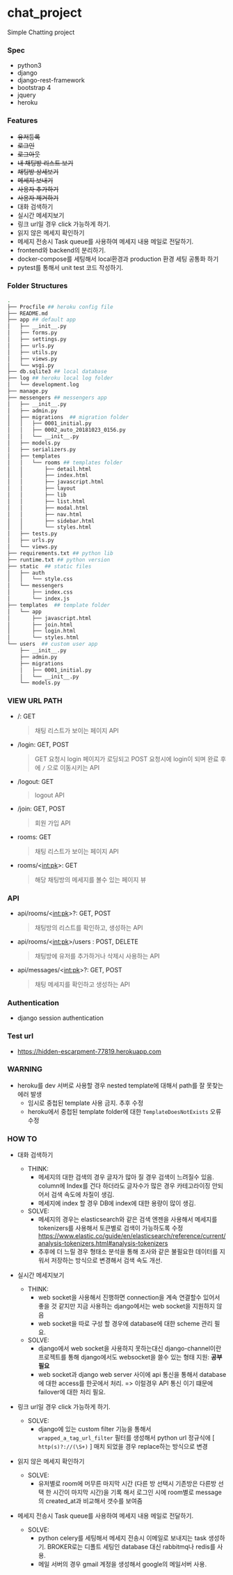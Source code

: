 # chat_project
Simple Chatting project

### Spec
* python3
* django
* django-rest-framework
* bootstrap 4
* jquery
* heroku

### Features
* ~~유저등록~~
* ~~로그인~~
* ~~로그아웃~~
* ~~내 채팅방 리스트 보기~~
* ~~채팅방 상세보기~~
* ~~메세지 보내기~~
* ~~사용자 추가하기~~
* ~~사용자 제거하기~~
* 대화 검색하기
* 실시간 메세지보기
* 링크 url일 경우 click 가능하게 하기.
* 읽지 않은 메세지 확인하기
* 메세지 전송시 Task queue를 사용하여 메세지 내용 메일로 전달하기.
* frontend와 backend의 분리하기.
* docker-compose를 세팅해서 local환경과 production 환경 세팅 공통화 하기
* pytest를 통해서 unit test 코드 작성하기.

### Folder Structures
```bash
.
├── Procfile ## heroku config file
├── README.md
├── app ## default app
│   ├── __init__.py
│   ├── forms.py
│   ├── settings.py
│   ├── urls.py
│   ├── utils.py
│   ├── views.py
│   └── wsgi.py
├── db.sqlite3 ## local database
├── log ## heroku local log folder
│   └── development.log
├── manage.py
├── messengers ## messengers app
│   ├── __init__.py
│   ├── admin.py
│   ├── migrations  ## migration folder
│   │   ├── 0001_initial.py
│   │   ├── 0002_auto_20181023_0156.py
│   │   └── __init__.py
│   ├── models.py
│   ├── serializers.py
│   ├── templates
│   │   └── rooms ## templates folder
│   │       ├── detail.html
│   │       ├── index.html
│   │       ├── javascript.html
│   │       ├── layout
│   │       ├── lib
│   │       ├── list.html
│   │       ├── modal.html
│   │       ├── nav.html
│   │       ├── sidebar.html
│   │       └── styles.html
│   ├── tests.py
│   ├── urls.py
│   └── views.py
├── requirements.txt ## python lib
├── runtime.txt ## python version
├── static  ## static files
│   ├── auth
│   │   └── style.css
│   └── messengers
│       ├── index.css
│       └── index.js
├── templates  ## template folder
│   └── app
│       ├── javascript.html
│       ├── join.html
│       ├── login.html
│       └── styles.html
└── users  ## custom user app
    ├── __init__.py
    ├── admin.py
    ├── migrations
    │   ├── 0001_initial.py
    │   └── __init__.py
    └── models.py
```

### VIEW URL PATH

* /: GET
    > 채팅 리스트가 보이는 페이지 API
* /login: GET, POST
    > GET 요청시 login 페이지가 로딩되고 POST 요청시에 login이 되며 완료 후에 `/` 으로 이동시키는 API
* /logout: GET
    > logout API
* /join: GET, POST
    > 회원 가입 API
* rooms: GET
    > 채팅 리스트가 보이는 페이지 API
* rooms/<<int:pk>>: GET
    > 해당 채팅방의 메세지를 볼수 있는 페이지 뷰

### API

* api/rooms/<<int:pk>>?: GET, POST
    > 채팅방의 리스트를 확인하고, 생성하는 API
* api/rooms/<<int:pk>>/users : POST, DELETE
    > 채팅방에 유저를 추가하거나 삭제시 사용하는 API
* api/messages/<<int:pk>>?: GET, POST
    > 채팅 메세지를 확인하고 생성하는 API

### Authentication
* django session authentication

### Test url
* https://hidden-escarpment-77819.herokuapp.com


### WARNING
* heroku를 dev 서버로 사용할 경우 nested template에 대해서 path를 잘 못찾는 에러 발생
    * 임시로 중첩된 template 사용 금지. 추후 수정
    * heroku에서 중첩된 template folder에 대한 `TemplateDoesNotExists` 오류 수정

### HOW TO
* 대화 검색하기
    * THINK: 
        * 메세지의 대한 검색의 경우 글자가 많아 질 경우 검색이 느려질수 있음. column에 Index를 건다 하더라도 글자수가 많은 경우 카테고라이징 안되어서 검색 속도에 차질이 생김.
        * 메세지에 index 할 경우 DB에 index에 대한 용량이 많이 생김.
    * SOLVE:
        * 메세지의 경우는 elasticsearch와 같은 검색 엔젠을 사용해서 메세지를 tokenizers를 사용해서 토큰별로 검색이 가능하도록 수정 https://www.elastic.co/guide/en/elasticsearch/reference/current/analysis-tokenizers.html#analysis-tokenizers
        * 추후에 더 느릴 경우 형태소 분석을 통해 조사와 같은 불필요한 데이터를 지워서 저장하는 방식으로 변경해서 검색 속도 개선.

* 실시간 메세지보기
    * THINK:
        * web socket을 사용해서 진행하면 connection을 계속 연결할수 있어서 좋을 것 같지만 지금 사용하는 django에서는 web socket을 지원하지 않음
        * web socket을 따로 구성 할 경우에 database에 대한 scheme 관리 필요.
    * SOLVE:
        * django에서 web socket을 사용하지 못하는대신 django-channel이란 프로젝트를 통해 django에서도 websocket을 쓸수 있는 형태 지원: **공부필요**
        * web socket과 django web server 사이에 api 통신을 통해서 database에 대한 access를 한곳에서 처리. => 이럴경우 API 통신 이기 떄문에 failover에 대한 처리 필요.
    
* 링크 url일 경우 click 가능하게 하기.
    * SOLVE:
        * django에 있는 custom filter 기능을 통해서 `wrapped_a_tag_url_filter` 필터를 생성해서 python url 정규식에 [ `http(s)?://(\S+)` ] 매치 되었을 경우 replace하는 방식으로 변경
* 읽지 않은 메세지 확인하기 
    * SOLVE:
        * 유저별로 room에 머무른 마지막 시간 (다른 방 선택시 기존방은 다른방 선택 한 시간이 마지막 시간)을 기록 해서 로그인 시에 room별로 message의 created_at과 비교해서 갯수를 보여줌
    
* 메세지 전송시 Task queue를 사용하여 메세지 내용 메일로 전달하기.
    * SOLVE:
        * python celery를 세팅해서 메세지 전송시 이메일로 보내지는 task 생성하기. BROKER로는 디폴트 세팅인 database 대신 rabbitmq나 redis를 사용.
        * 메일 서버의 경우 gmail 계정을 생성해서 google의 메일서버 사용.
